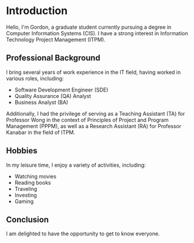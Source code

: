 # Introduction

Hello, I'm Gordon, a graduate student currently pursuing a degree in Computer Information Systems (CIS). I have a strong interest in Information Technology Project Management (ITPM). 

## Professional Background

I bring several years of work experience in the IT field, having worked in various roles, including:
- Software Development Engineer (SDE)
- Quality Assurance (QA) Analyst
- Business Analyst (BA)

Additionally, I had the privilege of serving as a Teaching Assistant (TA) for Professor Wong in the context of Principles of Project and Program Management (PPPM), as well as a Research Assistant (RA) for Professor Kanabar in the field of ITPM.

## Hobbies

In my leisure time, I enjoy a variety of activities, including:
- Watching movies
- Reading books
- Traveling
- Investing
- Gaming

## Conclusion

I am delighted to have the opportunity to get to know everyone.
